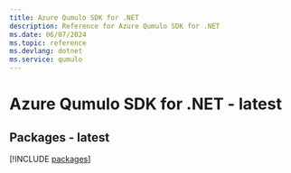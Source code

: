 ```yaml
---
title: Azure Qumulo SDK for .NET
description: Reference for Azure Qumulo SDK for .NET
ms.date: 06/07/2024
ms.topic: reference
ms.devlang: dotnet
ms.service: qumulo
---
```

# Azure Qumulo SDK for .NET - latest
## Packages - latest
[!INCLUDE [packages](qumulo-index.md)]
